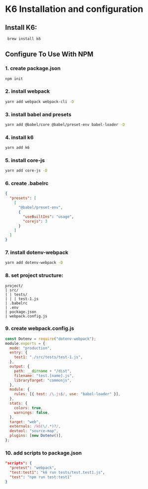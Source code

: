 # K6 Installation and configuration

## Install K6:

```bash
 brew install k6
```

## Configure To Use With NPM

### 1. create package.json

```bash
npm init
```

### 2. install webpack

```bash
yarn add webpack webpack-cli -D
```

### 3. install babel and presets

```bash
yarn add @babel/core @babel/preset-env babel-loader -D
```

### 4. install k6

```bash
yarn add k6
```

### 5. install core-js

```bash
yarn add core-js -D
```

### 6. create .babelrc

```json
{
  "presets": [
    [
      "@babel/preset-env",
      {
        "useBuiltIns": "usage",
        "corejs": 3
      }
    ]
  ]
}
```

### 7. install dotenv-webpack

```bash
yarn add dotenv-webpack -D
```

### 8. set project structure:

```
project/
| src/
| | tests/
| | | test-1.js
| .babelrc
| .env
| pockage.json
| webpack.config.js
```

### 9. create webpack.config.js

```javascript
const Dotenv = require("dotenv-webpack");
module.exports = {
  mode: "production",
  entry: {
    test1: "./src/tests/test-1.js",
  },
  output: {
    path: __dirname + "/dist",
    filename: "test.[name].js",
    libraryTarget: "commonjs",
  },
  module: {
    rules: [{ test: /\.js$/, use: "babel-loader" }],
  },
  stats: {
    colors: true,
    warnings: false,
  },
  target: "web",
  externals: /k6(\/.*)?/,
  devtool: "source-map",
  plugins: [new Dotenv()],
};
```
### 10. add scripts to package.json
```json
"scripts": {
  "pretest": "webpack",
  "test:test1": "k6 run tests/test.test1.js",
  "test": "npm run test:test1"
}
```

